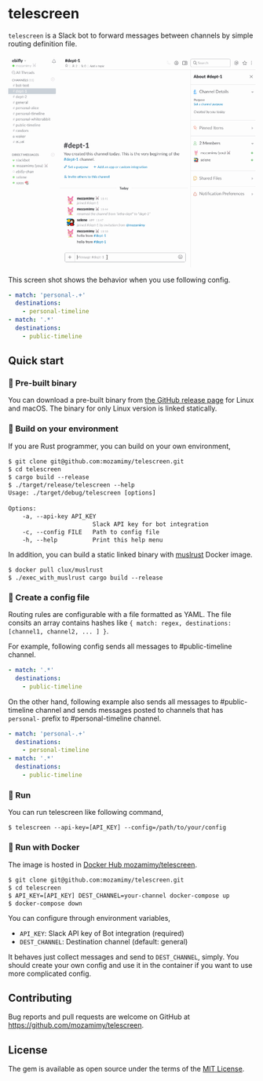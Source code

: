 # telescreen

`telescreen` is a Slack bot to forward messages between channels by simple routing definition file.

![](https://raw.githubusercontent.com/mozamimy/ss/master/telescreen.gif)

This screen shot shows the behavior when you use following config.

```yaml
- match: 'personal-.+'
  destinations:
    - personal-timeline
- match: '.*'
  destinations:
    - public-timeline
```

## Quick start

### :wrench: Pre-built binary

You can download a pre-built binary from [the GitHub release page](https://github.com/mozamimy/telescreen/releases) for Linux and macOS. The binary for only Linux version is linked statically.

### :seedling: Build on your environment

If you are Rust programmer, you can build on your own environment,

```
$ git clone git@github.com:mozamimy/telescreen.git
$ cd telescreen
$ cargo build --release
$ ./target/release/telescreen --help
Usage: ./target/debug/telescreen [options]

Options:
    -a, --api-key API_KEY
                        Slack API key for bot integration
    -c, --config FILE   Path to config file
    -h, --help          Print this help menu
```

In addition, you can build a static linked binary with [muslrust](https://github.com/clux/muslrust) Docker image.

```
$ docker pull clux/muslrust
$ ./exec_with_muslrust cargo build --release
```

### :page_with_curl: Create a config file

Routing rules are configurable with a file formatted as YAML. The file consits an array contains hashes like `{ match: regex, destinations: [channel1, channel2, ... ] }`.

For example, following config sends all messages to #public-timeline channel.

```yaml
- match: '.*'
  destinations:
    - public-timeline
```

On the other hand, following example also sends all messages to #public-timeline channel and sends messages posted to channels that has `personal-` prefix to #personal-timeline channel.

```yaml
- match: 'personal-.+'
  destinations:
    - personal-timeline
- match: '.*'
  destinations:
    - public-timeline
```

### :rocket: Run

You can run telescreen like following command,

```
$ telescreen --api-key=[API_KEY] --config=/path/to/your/config
```

### :whale: Run with Docker

The image is hosted in [Docker Hub mozamimy/telescreen](https://hub.docker.com/r/mozamimy/telescreen/).

```
$ git clone git@github.com:mozamimy/telescreen.git
$ cd telescreen
$ API_KEY=[API_KEY] DEST_CHANNEL=your-channel docker-compose up
$ docker-compose down
```

You can configure through environment variables,

- `API_KEY`: Slack API key of Bot integration (required)
- `DEST_CHANNEL`: Destination channel (default: general)

It behaves just collect messages and send to `DEST_CHANNEL`, simply. You should create your own config and use it in the container if you want to use more complicated config.

## Contributing

Bug reports and pull requests are welcome on GitHub at https://github.com/mozamimy/telescreen.

## License

The gem is available as open source under the terms of the [MIT License](http://opensource.org/licenses/MIT).
